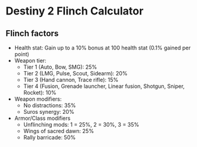 # Destiny 2 Flinch Calculator

## Flinch factors
- Health stat: Gain up to a 10% bonus at 100 health stat (0.1% gained per point)
- Weapon tier:
  - Tier 1 (Auto, Bow, SMG): 25%
  - Tier 2 (LMG, Pulse, Scout, Sidearm): 20%
  - Tier 3 (Hand cannon, Trace rifle): 15%
  - Tier 4 (Fusion, Grenade launcher, Linear fusion, Shotgun, Sniper, Rocket): 10%
- Weapon modifiers:
  - No distractions: 35%
  - Suros synergy: 20%
- Armor/Class modifiers
  - Unflinching mods: 1 = 25%, 2 = 30%, 3 = 35%
  - Wings of sacred dawn: 25%
  - Rally barricade: 50%
